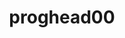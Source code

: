 ---
title: proghead00
github: https://github.com/proghead00
mode: dark
transition: 3s
archetype:
  - Little Bit of Everything
---